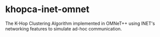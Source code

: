 # khopca-inet-omnet
The K-Hop Clustering Algorithm implemented in OMNeT++ using INET's networking features to simulate ad-hoc communication.
